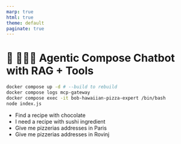 ```yaml
---
marp: true
html: true
theme: default
paginate: true
---
```

<style>
.dodgerblue {
  color: dodgerblue;
}
</style>
# 🚀 🕵️‍♂️🐙 Agentic Compose Chatbot with RAG + Tools


```bash
docker compose up -d # --build to rebuild
docker compose logs mcp-gateway
docker compose exec -it bob-hawaiian-pizza-expert /bin/bash
node index.js
```

- Find a recipe with chocolate
- I need a recipe with sushi ingredient
- Give me pizzerias addresses in Paris
- Give me pizzerias addresses in Rovinj